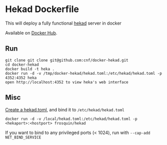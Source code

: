# Hekad Dockerfile

This will deploy a fully functional [hekad](http://hekad.readthedocs.org/) server in docker

Available on [Docker Hub](https://registry.hub.docker.com/u/frosquin/hekad).

## Run

    git clone git clone git@github.com:cnf/docker-hekad.git
    cd docker-hekad
    docker build -t heka .
    docker run -d -v /tmp/docker-hekad/hekad.toml:/etc/hekad/hekad.toml -p 4352:4352 heka
    open http://localhost:4352 to view heka's web interface

## Misc

[Create a hekad.toml](https://hekad.readthedocs.org/en/latest/config/index.html), and bind it to `/etc/hekad/hekad.toml`

    docker run -d -v /local/hekad.toml:/etc/hekad/hekad.toml -p <hekaport>:<hostport> frosquin/hekad

If you want to bind to any privileged ports (< 1024), run with `--cap-add NET_BIND_SERVICE`
